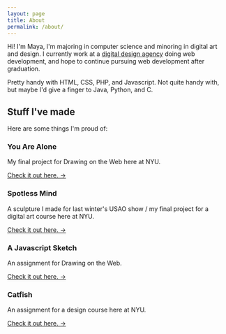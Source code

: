 ```yaml
---
layout: page
title: About
permalink: /about/
---
```


Hi! I'm Maya, I'm majoring in computer science and minoring in digital art and design. I currently work at a [digital design agency](https://wearecmyk.com/agents/maya-arguelles/) doing web development, and hope to continue pursuing web development after graduation.  

Pretty handy with HTML, CSS, PHP, and Javascript. Not quite handy with, but maybe I'd give a finger to Java, Python, and C.

## Stuff I've made

Here are some things I'm proud of:

### You Are Alone

My final project for Drawing on the Web here at NYU.

[Check it out here. &rarr;](https://minimalism.sucks/you-are-alone/)

### Spotless Mind

A sculpture I made for last winter's USAO show / my final project for a digital art course here at NYU.

[Check it out here. &rarr;](http://minimalism.sucks/you-are-alone/img/IMG_0143.JPG)

### A Javascript Sketch

An assignment for Drawing on the Web.

[Check it out here. &rarr;](http://i6.cims.nyu.edu/~ga1110/380_drawing/projects/htmlcss/)

### Catfish

An assignment for a design course here at NYU.

[Check it out here. &rarr;](https://www.behance.net/gallery/60073585/Catfish)
